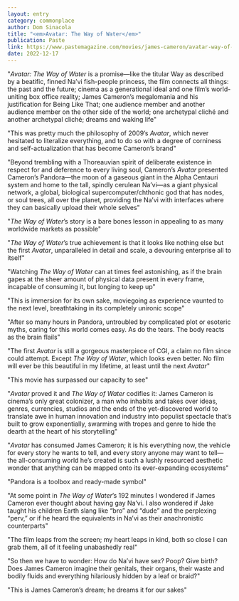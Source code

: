 ```yaml
---
layout: entry
category: commonplace
author: Dom Sinacola
title: "<em>Avatar: The Way of Water</em>"
publication: Paste
link: https://www.pastemagazine.com/movies/james-cameron/avatar-way-of-water-review/
date: 2022-12-17
---
```


"*Avatar: The Way of Water* is a promise—like the titular Way as described by a beatific, finned Na’vi fish-people princess, the film connects all things: the past and the future; cinema as a generational ideal and one film’s world-uniting box office reality; James Cameron’s megalomania and his justification for Being Like That; one audience member and another audience member on the other side of the world; one archetypal cliché and another archetypal cliché; dreams and waking life"

"This was pretty much the philosophy of 2009’s *Avatar*, which never hesitated to literalize everything, and to do so with a degree of corniness and self-actualization that has become Cameron’s brand"

"Beyond trembling with a Thoreauvian spirit of deliberate existence in respect for and deference to every living soul, Cameron’s *Avatar* presented Cameron’s Pandora—the moon of a gaseous giant in the Alpha Centauri system and home to the tall, spindly cerulean Na’vi—as a giant physical network, a global, biological supercomputer/chthonic god that has nodes, or soul trees, all over the planet, providing the Na’vi with interfaces where they can basically upload their whole selves"

"*The Way of Water*’s story is a bare bones lesson in appealing to as many worldwide markets as possible"

"*The Way of Water*’s true achievement is that it looks like nothing else but the first *Avatar*, unparalleled in detail and scale, a devouring enterprise all to itself"

"Watching *The Way of Water* can at times feel astonishing, as if the brain gapes at the sheer amount of physical data present in every frame, incapable of consuming it, but longing to keep up"

"This is immersion for its own sake, moviegoing as experience vaunted to the next level, breathtaking in its completely unironic scope"

"After so many hours in Pandora, untroubled by complicated plot or esoteric myths, caring for this world comes easy. As do the tears. The body reacts as the brain flails"

"The first *Avatar* is still a gorgeous masterpiece of CGI, a claim no film since could attempt. Except *The Way of Water*, which looks even better. No film will ever be this beautiful in my lifetime, at least until the next *Avatar*"

"This movie has surpassed our capacity to see"

"*Avatar* proved it and *The Way of Water* codifies it: James Cameron is cinema’s only great colonizer, a man who inhabits and takes over ideas, genres, currencies, studios and the ends of the yet-discovered world to translate awe in human innovation and industry into populist spectacle that’s built to grow exponentially, swarming with tropes and genre to hide the dearth at the heart of his storytelling"

"*Avatar* has consumed James Cameron; it is his everything now, the vehicle for every story he wants to tell, and every story anyone may want to tell—the all-consuming world he’s created is such a lushly resourced aesthetic wonder that anything can be mapped onto its ever-expanding ecosystems"

"Pandora is a toolbox and ready-made symbol"

"At some point in *The Way of Water*’s 192 minutes I wondered if James Cameron ever thought about having gay Na’vi. I also wondered if Jake taught his children Earth slang like “bro” and “dude” and the perplexing “perv,” or if he heard the equivalents in Na’vi as their anachronistic counterparts"

"The film leaps from the screen; my heart leaps in kind, both so close I can grab them, all of it feeling unabashedly real"

"So then we have to wonder: How do Na’vi have sex? Poop? Give birth? Does James Cameron imagine their genitals, their organs, their waste and bodily fluids and everything hilariously hidden by a leaf or braid?"

"This is James Cameron’s dream; he dreams it for our sakes"
